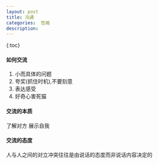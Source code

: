 ```yaml
---
layout: post
title: 沟通
categories:  性格 
description: 
---
```


{:toc}

#### 如何交流
1. 小而具体的问题
2. 夸奖(抓住时机),不要刻意
3. 表达感受
4. 好奇心害死猫



#### 交流的本质

了解对方 展示自我

#### 交流的态度

人与人之间的对立冲突往往是由说话的态度而非说话内容决定的

